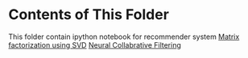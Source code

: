 # Contents of This Folder
This folder contain ipython notebook for recommender system
[Matrix factorization using SVD](https://github.com/Romilchouhan/Analytics-Coords/blob/2bd438fff4e747bc987bb9cd413868ac6968828a/rec_systems_project/Matrix_factorisation.ipynb)
[Neural Collabrative Filtering](https://github.com/Romilchouhan/Analytics-Coords/blob/2bd438fff4e747bc987bb9cd413868ac6968828a/rec_systems_project/Neural_collabrative_filtering.ipynb)
